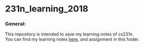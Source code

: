 # 231n_learning_2018

### General:  
This repository is intended to save my learning notes of cs231n.  
You can find my learning notes [here](https://github.com/tobyatgithub/tobyatgithub.github.io/blob/master/_posts/2018-231_StudyNotes.md), and assignment in this folder.  
